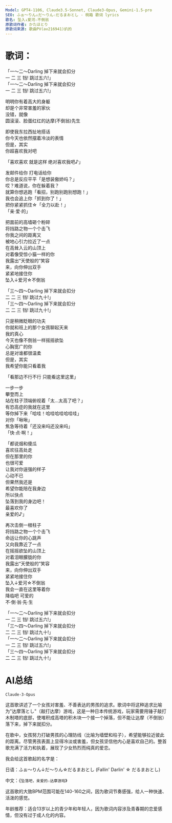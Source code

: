 ```yaml
---
Model: GPT4-1106, Claude3.5-Sonnet, Claude3-Opus, Gemini-1.5-pro
SEO: ふぉ～りん↓だ～りん☆だるまおとし - 桃箱 歌词 lyrics
歌名: 坠入↓爱河☆不倒翁
原歌词作者: かたほとり
原歌词来源: 歌曲PV(av216941)扒的
---
```


歌词：
======

「一～二～Darling 掉下来就会扣分  
一 二 三 铛! 跳过五六!」  
「一～二～Darling 掉下来就会扣分  
一 二 三 铛! 跳过五六!」  
  
明明你有着高大的身躯  
却是个非常害羞的家伙  
没错，就像  
圆滚滚、脸蛋红红的达摩(不倒翁)先生  

即使我东拉西扯地搭话  
你今天也依然摆着冷淡的表情  
但是，其实  
你超喜欢我对吧  
  
「喜欢喜欢 就是这样 绝对喜欢我吧♪」  
  
发邮件给你 打电话给你  
你总是反应平平「是想装傲娇吗？」   
哎？难道说，你在躲着我？  
就算你想逃跑「看招，别跑别跑别想跑！」  
我也会追上你「抓到你了！」  
把你紧紧抓住☆「全力以赴！」  
「亲·爱·的」  
  
把面前的高墙砸个粉碎  
将挡路之物一个个击飞  
你我之间的距离又  
被地心引力拉近了一点  
在高耸入云的山顶上  
对着像受惊小猫一样的你  
我露出“天使般的”笑容  
来，向你伸出双手  
紧紧地接住你  
坠入↓爱河☆不倒翁  

「三～四～Darling 掉下来就会扣分  
二 二 三 铛! 跳过九十!」  
「三～四～Darling 掉下来就会扣分  
二 二 三 铛! 跳过九十!」  

只是稍微眨眼的功夫  
你就和班上的那个女孩聊起天来  
我的真心  
今天也像不倒翁一样摇摇欲坠  
心胸宽广的你  
总是对谁都很温柔  
但是，其实  
我希望你能只看着我  
  
「看那边不行不行 只能看这里这里」  
  
一步一步  
攀登而上  
站在柱子顶端俯视着「太…太高了吧？」  
有恐高症的我就在这里  
等你掉下来「哈哇！哈哇哈哇哈哇哇」  
对你「啾啾」  
焦急等待着「还没来吗还没来吗」  
「快·点·啊！」  
  
「都说烟和傻瓜  
喜欢往高处走  
但在那里的你  
也很可爱  
让我对你逞强的样子  
心动不已  
但果然我还是  
希望你能陪在我身边  
所以快点  
坠落到我的身边吧！  
最喜欢你了  
亲爱的♪」  
  
再次击倒一根柱子  
将挡路之物一个个击飞  
命运让你的心跳声  
又向我靠近了一点  
在摇摇欲坠的山顶上  
对着泪眼朦胧的你  
我露出“天使般的”笑容  
来，向你伸出双手  
紧紧地接住你  
坠入↓爱河☆不倒翁  
我会一直在这里等着你  
降临吧 可爱的  
不·倒·翁·先·生  
  
「一～二～Darling 掉下来就会扣分  
一 二 三 铛! 跳过五六!」  
「三～四～Darling 掉下来就会扣分  
二 二 三 铛! 跳过九十!」  
「一～二～Darling 掉下来就会扣分  
一 二 三 铛! 跳过五六!」  
「三～四～Darling 掉下来就会扣分  
二 二 三 铛! 跳过九十!」  


AI总结
======
`Claude-3-Opus`

这首歌讲述了一个女孩对害羞、不善表达的男孩的追求。歌词中将这种追求比喻为"达摩落とし"（敲打达摩）游戏，这是一种日本传统游戏，玩家需要用锤子敲打木制塔的底部，使堆积成高塔的积木块一个接一个掉落，但不能让达摩（不倒翁）落下来，掉下来就扣分。

在歌中，女孩努力打破男孩的心理防线（比喻为墙壁和柱子），希望能够拉近彼此的距离。尽管男孩表面上显得冷淡或害羞，但女孩坚信他内心是喜欢自己的。整首歌充满了活力和执着，展现了少女热烈而纯真的爱恋。

我会给这首歌起的名字是：

日语：ふぉ～りん↓だ～りん☆だるまおとし (Fallin' Darlin' ☆ だるまおとし) 

中文：《`坠落吧，亲爱的☆达摩游戏`》

这首歌的大致BPM范围可能在140-160之间，因为歌词节奏感强，给人一种快速、活泼的感觉。

年龄推荐：适合13岁以上的青少年和年轻人，因为歌词内容涉及青春期的恋爱感情，但没有过于成人化的内容。